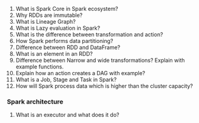 1. What is Spark Core in Spark ecosystem?
2. Why RDDs are immutable?
3. What is Lineage Graph?
4. What is Lazy evaluation in Spark?
5. What is the difference between transformation and action?
6. How Spark performs data partitioning?
7. Difference between RDD and DataFrame?
8. What is an element in an RDD?
9. Difference between Narrow and wide transformations? Explain with example functions.
10. Explain how an action creates a DAG with example?
11. What is a Job, Stage and Task in Spark?
12. How will Spark process data which is higher than the cluster capacity?

### Spark architecture

1. What is an executor and what does it do?